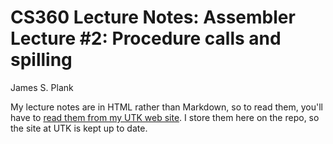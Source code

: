 # CS360 Lecture Notes: Assembler Lecture #2: Procedure calls and spilling

James S. Plank

My lecture notes are in HTML rather than Markdown, so to read them,
you'll have to [read them from my UTK web site](http://web.eecs.utk.edu/~plank/plank/classes/cs360/360/notes/Assembler2/lecture.html).  I store them here on the repo, so the site at UTK is 
kept up to date.

